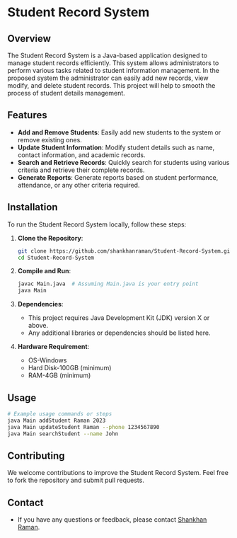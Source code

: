 
# Student Record System

## Overview
The Student Record System is a Java-based application designed to manage student records efficiently. This system allows administrators to perform various tasks related to student information management. In the proposed system the administrator can easily add new records, view modify, and delete student records. This project will help to smooth the process of student details management.

## Features
- **Add and Remove Students**: Easily add new students to the system or remove existing ones.
- **Update Student Information**: Modify student details such as name, contact information, and academic records.
- **Search and Retrieve Records**: Quickly search for students using various criteria and retrieve their complete records.
- **Generate Reports**: Generate reports based on student performance, attendance, or any other criteria required.

## Installation
To run the Student Record System locally, follow these steps:

1. **Clone the Repository**:
   ```bash
   git clone https://github.com/shankhanraman/Student-Record-System.git
   cd Student-Record-System
   ```

2. **Compile and Run**:
   ```bash
   javac Main.java  # Assuming Main.java is your entry point
   java Main
   ```

3. **Dependencies**:
   - This project requires Java Development Kit (JDK) version X or above.
   - Any additional libraries or dependencies should be listed here.
  

4. **Hardware Requirement**:
   - OS-Windows
   - Hard Disk-100GB (minimum)
   - RAM-4GB (minimum)

## Usage
```bash
# Example usage commands or steps
java Main addStudent Raman 2023
java Main updateStudent Raman --phone 1234567890
java Main searchStudent --name John
```

## Contributing
We welcome contributions to improve the Student Record System. Feel free to fork the repository and submit pull requests.



## Contact
- If you have any questions or feedback, please contact [Shankhan Raman](shankhan.raman@gmail.com).

